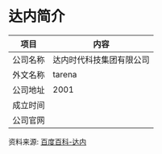 # 达内简介

|项目|内容|
|-----|-----|
|公司名称|达内时代科技集团有限公司|
|外文名称|tarena|
|公司地址|2001|
|成立时间||
|公司官网||

资料来源: 
[百度百科-达内](https://baike.baidu.com/item/%E8%BE%BE%E5%86%85)